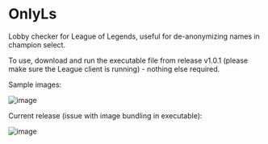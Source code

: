 # OnlyLs
Lobby checker for League of Legends, useful for de-anonymizing names in champion select. 

To use, download and run the executable file from release v1.0.1 (please make sure the League client is running) - nothing else required. 

Sample images: 

![image](https://user-images.githubusercontent.com/44990661/215898687-52a73269-98a3-42e2-b967-5ab269534e93.png)

Current release (issue with image bundling in executable): 

![image](https://user-images.githubusercontent.com/44990661/215898985-7498d22b-6973-4df6-ab0d-537627f62b99.png)
